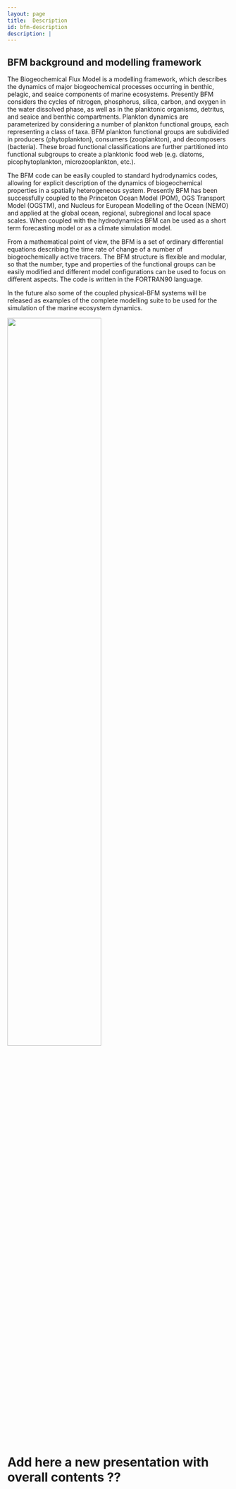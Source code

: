 ```yaml
---
layout: page
title:  Description
id: bfm-description
description: |
---
```


## BFM background and modelling framework

The Biogeochemical Flux Model is a modelling framework, which
describes the dynamics of major biogeochemical processes occurring in
benthic, pelagic, and seaice components of marine ecosystems.
Presently BFM considers the cycles of nitrogen, phosphorus, silica,
carbon, and oxygen in the water dissolved phase, as well as in the planktonic
organisms, detritus, and seaice and benthic compartments.
Plankton dynamics are parameterized by considering a number of
plankton functional groups, each representing a class of taxa. BFM
plankton functional groups are subdivided in producers
(phytoplankton), consumers (zooplankton), and decomposers (bacteria).
These broad functional classifications are further partitioned into
functional subgroups to create a planktonic food web (e.g. diatoms,
picophytoplankton, microzooplankton,
etc.).

The BFM code can be easily coupled to standard hydrodynamics codes,
allowing for explicit description of the dynamics of biogeochemical
properties in a spatially heterogeneous system. Presently BFM has been
successfully coupled to the Princeton Ocean Model (POM), OGS Transport
Model (OGSTM), and Nucleus for European Modelling of the Ocean
(NEMO) and applied at the global ocean, regional, subregional and
local space scales. When coupled with the hydrodynamics BFM can be
used as a short term forecasting model or as a climate simulation
model.

From a mathematical point of view, the BFM is a set of ordinary
differential equations describing the time rate of change of a number
of biogeochemically active tracers. The BFM structure is flexible and
modular, so that the number, type and properties of the functional
groups can be easily modified and different model configurations can
be used to focus on different aspects. The code is written in the
FORTRAN90 language.

In the future also some of the coupled physical-BFM systems will be
released as examples of the complete modelling suite to be used for
the simulation of the marine ecosystem dynamics.

<img class="center-me" src="{{site.baseurl}}/img/bfm_scheme_V5_pelagic_web.png" width="65%">

# Add here a new presentation with overall contents ??

